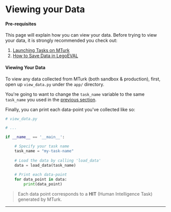 # Viewing your Data

#### Pre-requisites

This page will explain how you can view your data. Before trying to view your data, it is strongly recommended you check out:

1. [Launching Tasks on MTurk](/mturk)
2. [How to Save Data in LegoEVAL](/savingdata)


#### Viewing Your Data

To view any data collected from MTurk (both sandbox & production), first, open up `view_data.py` under the `app/` directory.

You're going to want to change the `task_name` variable to the same `task_name` you used in the [previous section](/mturk).

Finally, you can print each data-point you've collected like so:

```python
# view_data.py

# ...

if __name__ == '__main__':

    # Specify your task name
    task_name = "my-task-name"
    
    # Load the data by calling 'load_data'
    data = load_data(task_name)
    
    # Print each data-point
    for data_point in data:
        print(data_point)
```

> Each data point corresponds to a **HIT** (Human Intelligence Task) generated by MTurk.

---